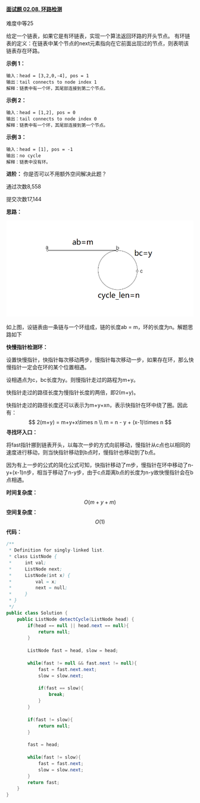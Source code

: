 #### [面试题 02.08. 环路检测](https://leetcode-cn.com/problems/linked-list-cycle-lcci/)

难度中等25

给定一个链表，如果它是有环链表，实现一个算法返回环路的开头节点。
有环链表的定义：在链表中某个节点的next元素指向在它前面出现过的节点，则表明该链表存在环路。

 

**示例 1：**

```
输入：head = [3,2,0,-4], pos = 1
输出：tail connects to node index 1
解释：链表中有一个环，其尾部连接到第二个节点。
```

 

**示例 2：**

```
输入：head = [1,2], pos = 0
输出：tail connects to node index 0
解释：链表中有一个环，其尾部连接到第一个节点。
```

 

**示例 3：**

```
输入：head = [1], pos = -1
输出：no cycle
解释：链表中没有环。
```

 

**进阶：**
你是否可以不用额外空间解决此题？

 

通过次数8,558

提交次数17,144



**思路：**

![](../assets/02.08.png)

如上图，设链表由一条链与一个环组成，链的长度ab = m，环的长度为n。解题思路如下

**快慢指针检测环：**

设置快慢指针，快指针每次移动两步，慢指针每次移动一步，如果存在环，那么快慢指针一定会在环的某个位置相遇。

设相遇点为c，bc长度为y。则慢指针走过的路程为m+y。

快指针走过的路径长度为慢指针长度的两倍，即2(m+y)。

快指针走过的路径长度还可以表示为m+y+xn，表示快指针在环中绕了圈。因此有：
$$
2(m+y) = m+y+x\times n \\
m = n - y + (x-1)\times n
$$
**寻找环入口：**

将fast指针挪到链表开头，以每次一步的方式向前移动，慢指针从c点也以相同的速度进行移动，则当快指针移动到b点时，慢指针也移动到了b点。

因为有上一步的公式的简化公式可知，快指针移动了m步，慢指针在环中移动了n-y+(x-1)n步，相当于移动了n-y步，由于c点距离b点的长度为n-y故快慢指针会在b点相遇。



**时间复杂度：**
$$
O(m+y+m)
$$
**空间复杂度：**
$$
O(1)
$$
**代码：**

```java
/**
 * Definition for singly-linked list.
 * class ListNode {
 *     int val;
 *     ListNode next;
 *     ListNode(int x) {
 *         val = x;
 *         next = null;
 *     }
 * }
 */
public class Solution {
    public ListNode detectCycle(ListNode head) {
        if(head == null || head.next == null){
            return null;
        }

        ListNode fast = head, slow = head;

        while(fast != null && fast.next != null){
            fast = fast.next.next;
            slow = slow.next;

            if(fast == slow){
                break;
            }
        }

        if(fast != slow){
            return null;
        }

        fast = head;

        while(fast != slow){
            fast = fast.next;
            slow = slow.next;
        }
        return fast;
    }
}
```

